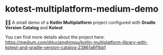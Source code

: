# kotest-multiplatform-medium-demo
👨‍💻 A small demo of a **Kotlin Multiplatform** project configured with **Gradle Version Catalog** and **Kotest**

You can find more details about the project here:
https://medium.com/@lucianghimpu/kotlin-multiplatform-library-with-kotest-and-gradle-version-catalog-23861a6f1bb1
